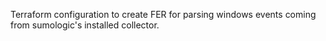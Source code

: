 Terraform configuration to create FER for parsing windows events coming from sumologic's installed collector.
